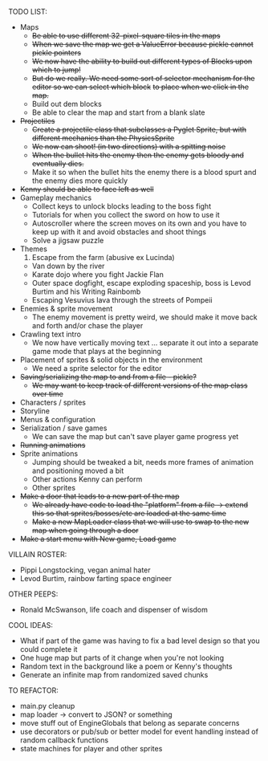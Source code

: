 TODO LIST:
* Maps
   * ~~Be able to use different 32-pixel-square tiles in the maps~~
   * ~~When we save the map we get a ValueError because pickle cannot pickle pointers~~
   * ~~We now have the ability to build out different types of Blocks upon which to jump!~~
   * ~~But do we really. We need some sort of selector mechanism for the editor so we can select which block~~
       ~~to place when we click in the map.~~
   * Build out dem blocks
   * Be able to clear the map and start from a blank slate
* ~~Projectiles~~
   * ~~Create a projectile class that subclasses a Pyglet Sprite, but with different mechanics than the PhysicsSprite~~
   * ~~We now can shoot! (in two directions) with a spitting noise~~
   * ~~When the bullet hits the enemy then the enemy gets bloody and eventually dies.~~
   * Make it so when the bullet hits the enemy there is a blood spurt and the enemy dies more quickly
* ~~Kenny should be able to face left as well~~
* Gameplay mechanics
   * Collect keys to unlock blocks leading to the boss fight
   * Tutorials for when you collect the sword on how to use it
   * Autoscroller where the screen moves on its own and you have to keep up with it and avoid obstacles and shoot things
   * Solve a jigsaw puzzle
* Themes
   1. Escape from the farm (abusive ex Lucinda)
   * Van down by the river
   * Karate dojo where you fight Jackie Flan
   * Outer space dogfight, escape exploding spaceship, boss is Levod Burtim and his Writing Rainbomb
   * Escaping Vesuvius lava through the streets of Pompeii
* Enemies & sprite movement
   * The enemy movement is pretty weird, we should make it move back and forth and/or chase the player
* Crawling text intro
   * We now have vertically moving text ... separate it out into a separate game mode that plays at the beginning
* Placement of sprites & solid objects in the environment
   * We need a sprite selector for the editor
* ~~Saving/serializing the map to and from a file - pickle?~~
   * ~~We may want to keep track of different versions of the map class over time~~
* Characters / sprites
* Storyline
* Menus & configuration
* Serialization / save games
   * We can save the map but can't save player game progress yet
* ~~Running animations~~
* Sprite animations
   * Jumping should be tweaked a bit, needs more frames of animation and positioning moved a bit
   * Other actions Kenny can perform
   * Other sprites
* ~~Make a door that leads to a new part of the map~~
   * ~~We already have code to load the "platform" from a file -> extend this so that sprites/bosses/etc are loaded at the same time~~
   * ~~Make a new MapLoader class that we will use to swap to the new map when going through a door~~
* ~~Make a start menu with New game, Load game~~

VILLAIN ROSTER:
* Pippi Longstocking, vegan animal hater
* Levod Burtim, rainbow farting space engineer

OTHER PEEPS:
* Ronald McSwanson, life coach and dispenser of wisdom

COOL IDEAS:
* What if part of the game was having to fix a bad level design so that you could complete it
* One huge map but parts of it change when you're not looking
* Random text in the background like a poem or Kenny's thoughts
* Generate an infinite map from randomized saved chunks

TO REFACTOR:
 * main.py cleanup
 * map loader -> convert to JSON? or something
 * move stuff out of EngineGlobals that belong as separate concerns
 * use decorators or pub/sub or better model for event handling instead of random callback functions
 * state machines for player and other sprites
